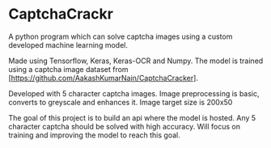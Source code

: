 # CaptchaCrackr
A python program which can solve captcha images using a custom developed machine learning model.

Made using Tensorflow, Keras, Keras-OCR and Numpy. The model is trained using a captcha image dataset from [https://github.com/AakashKumarNain/CaptchaCracker]. 

Developed with 5 character captcha images.
Image preprocessing is basic, converts to greyscale and enhances it. 
Image target size is 200x50

The goal of this project is to build an api where the model is hosted. Any 5 character captcha should be solved with high accuracy. Will focus on training and improving the model to reach this goal.
